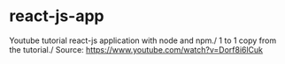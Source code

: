 # react-js-app
Youtube tutorial react-js application with node and npm./
1 to 1 copy from the tutorial./
Source: https://www.youtube.com/watch?v=Dorf8i6lCuk
